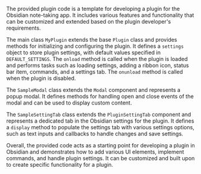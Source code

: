 The provided plugin code is a template for developing a plugin for the Obsidian note-taking app. It includes various features and functionality that can be customized and extended based on the plugin developer's requirements. 

The main class `MyPlugin` extends the base `Plugin` class and provides methods for initializing and configuring the plugin. It defines a `settings` object to store plugin settings, with default values specified in `DEFAULT_SETTINGS`. The `onload` method is called when the plugin is loaded and performs tasks such as loading settings, adding a ribbon icon, status bar item, commands, and a settings tab. The `onunload` method is called when the plugin is disabled.

The `SampleModal` class extends the `Modal` component and represents a popup modal. It defines methods for handling open and close events of the modal and can be used to display custom content.

The `SampleSettingTab` class extends the `PluginSettingTab` component and represents a dedicated tab in the Obsidian settings for the plugin. It defines a `display` method to populate the settings tab with various settings options, such as text inputs and callbacks to handle changes and save settings.

Overall, the provided code acts as a starting point for developing a plugin in Obsidian and demonstrates how to add various UI elements, implement commands, and handle plugin settings. It can be customized and built upon to create specific functionality for a plugin.